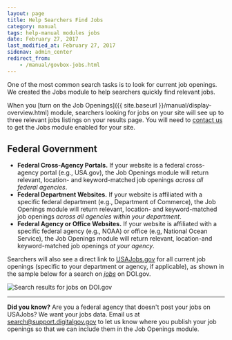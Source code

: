 ```yaml
---
layout: page
title: Help Searchers Find Jobs
category: manual
tags: help-manual modules jobs
date: February 27, 2017
last_modified_at: February 27, 2017
sidenav: admin_center
redirect_from:
    - /manual/govbox-jobs.html
---
```


One of the most common search tasks is to look for current job openings. We created the Jobs module to help searchers quickly find relevant jobs. 

When you [turn on the Job Openings]({{ site.baseurl }}/manual/display-overview.html) module, searchers looking for jobs on your site will see up to three relevant jobs listings on your results page. You will need to [contact us](mailto:search@support.digitalgov.gov) to get the Jobs module enabled for your site.

## Federal Government

* **Federal Cross-Agency Portals.** If your website is a federal cross-agency portal (e.g., USA.gov), the Job Openings module will return relevant, location- and keyword-matched job openings *across all federal agencies*. 
* **Federal Department Websites.** If your website is affiliated with a specific federal department (e.g., Department of Commerce), the Job Openings module will return relevant, location- and keyword-matched job openings *across all agencies within your department*. 
* **Federal Agency or Office Websites.** If your website is affiliated with a specific federal agency (e.g., NOAA) or office (e.g, National Ocean Service), the Job Openings module will return relevant, location-and keyword-matched job openings *at your agency*. 

Searchers will also see a direct link to [USAJobs.gov](https://www.usajobs.gov) for all current job openings (specific to your department or agency, if applicable), as shown in the sample below for a search on [*jobs*](https://search.doi.gov/search?utf8=%E2%9C%93&affiliate=doi.gov&query=jobs") on DOI.gov. 

![Search results for jobs on DOI.gov](https://d3qcdigd1fhos0.cloudfront.net/blog/img/govbox-jobs.png "Search results for jobs on DOI.gov")

---

 **Did you know?** Are you a federal agency that doesn't post your jobs on USAJobs? We want your jobs data. Email us at <search@support.digitalgov.gov> to let us know where you publish your job openings so that we can include them in the Job Openings module.
